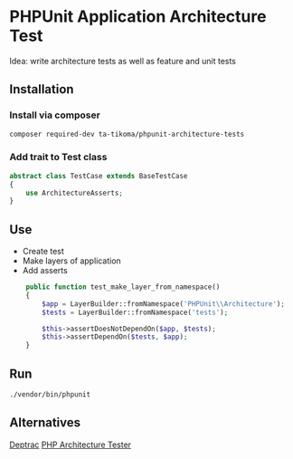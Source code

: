 # PHPUnit Application Architecture Test

Idea: write architecture tests as well as feature and unit tests

## Installation

### Install via composer

```bash
composer required-dev ta-tikoma/phpunit-architecture-tests
```

### Add trait to Test class

```php
abstract class TestCase extends BaseTestCase
{
    use ArchitectureAsserts;
}
```

## Use

- Create test
- Make layers of application
- Add asserts

```php
    public function test_make_layer_from_namespace()
    {
        $app = LayerBuilder::fromNamespace('PHPUnit\\Architecture');
        $tests = LayerBuilder::fromNamespace('tests');

        $this->assertDoesNotDependOn($app, $tests);
        $this->assertDependOn($tests, $app);
    }

```

## Run
```bash
./vendor/bin/phpunit
```

## Alternatives
[Deptrac](https://github.com/qossmic/deptrac)
[PHP Architecture Tester](https://github.com/carlosas/phpat)
